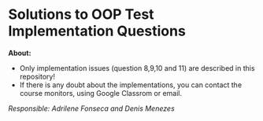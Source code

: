 # Solutions to OOP Test Implementation Questions

**About:**
- Only implementation issues (question 8,9,10 and 11) are described in this repository!
- If there is any doubt about the implementations, you can contact the course monitors, using Google Classrom or email.

*Responsible: Adrilene Fonseca and Denis Menezes*
